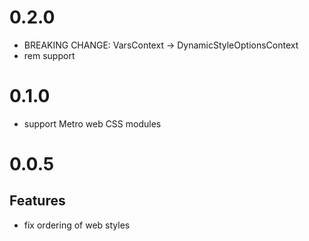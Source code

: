 # 0.2.0

- BREAKING CHANGE: VarsContext -> DynamicStyleOptionsContext
- rem support

# 0.1.0

- support Metro web CSS modules

# 0.0.5

## Features

- fix ordering of web styles
